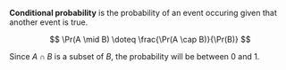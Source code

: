 **Conditional probability** is the probability of an event occuring given that another event is true.

$$
\Pr(A \mid B) \doteq \frac{\Pr(A \cap B)}{\Pr(B)}
$$

Since $A \cap B$ is a subset of $B$, the probability will be between 0 and 1.